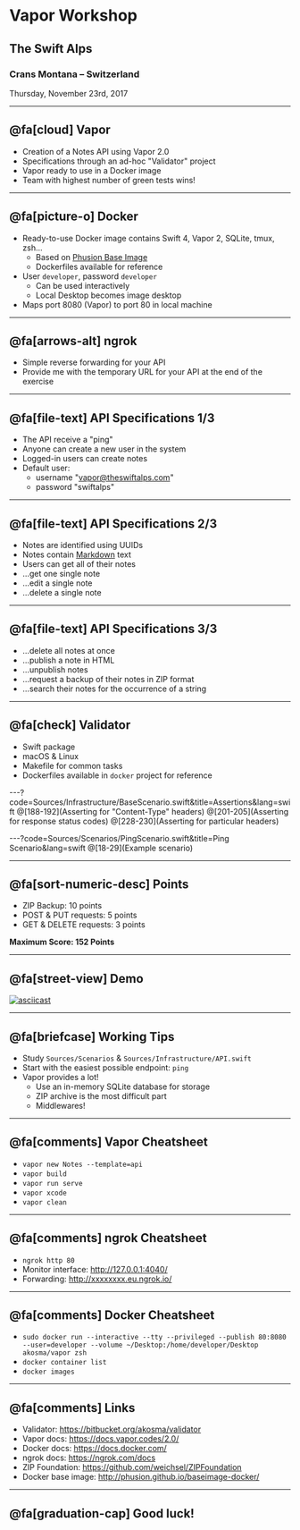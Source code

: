 # Vapor Workshop

## The Swift Alps

### Crans Montana – Switzerland

Thursday, November 23rd, 2017

---

## @fa[cloud] Vapor

- Creation of a Notes API using Vapor 2.0
- Specifications through an ad-hoc "Validator" project
- Vapor ready to use in a Docker image
- Team with highest number of green tests wins!

---

## @fa[picture-o] Docker

- Ready-to-use Docker image contains Swift 4, Vapor 2, SQLite, tmux, zsh…
    - Based on [Phusion Base Image](http://phusion.github.io/baseimage-docker/)
    - Dockerfiles available for reference
- User `developer`, password `developer`
    - Can be used interactively
    - Local Desktop becomes image desktop
- Maps port 8080 (Vapor) to port 80 in local machine

---

## @fa[arrows-alt] ngrok

- Simple reverse forwarding for your API
- Provide me with the temporary URL for your API at the end of the exercise

---

## @fa[file-text] API Specifications 1/3

- The API receive a "ping"
- Anyone can create a new user in the system
- Logged-in users can create notes
- Default user:
    - username "vapor@theswiftalps.com"
    - password "swiftalps"

---

## @fa[file-text] API Specifications 2/3

- Notes are identified using UUIDs
- Notes contain [Markdown](https://daringfireball.net/projects/markdown/) text
- Users can get all of their notes
- …get one single note
- …edit a single note
- …delete a single note

---

## @fa[file-text] API Specifications 3/3

- …delete all notes at once
- …publish a note in HTML
- …unpublish notes
- …request a backup of their notes in ZIP format
- …search their notes for the occurrence of a string

---

## @fa[check] Validator

- Swift package
- macOS & Linux
- Makefile for common tasks
- Dockerfiles available in `docker` project for reference

---?code=Sources/Infrastructure/BaseScenario.swift&title=Assertions&lang=swift
@[188-192](Asserting for "Content-Type" headers)
@[201-205](Asserting for response status codes)
@[228-230](Asserting for particular headers)

---?code=Sources/Scenarios/PingScenario.swift&title=Ping Scenario&lang=swift
@[18-29](Example scenario)

---

## @fa[sort-numeric-desc] Points

- ZIP Backup: 10 points
- POST & PUT requests: 5 points
- GET & DELETE requests: 3 points

**Maximum Score: 152 Points**

---

## @fa[street-view] Demo

[![asciicast](https://asciinema.org/a/escJ0ywke0Ms1nCL2VGMIaekl.png)](https://asciinema.org/a/escJ0ywke0Ms1nCL2VGMIaekl)

---

## @fa[briefcase] Working Tips

- Study `Sources/Scenarios` & `Sources/Infrastructure/API.swift`
- Start with the easiest possible endpoint: `ping`
- Vapor provides a lot!
    - Use an in-memory SQLite database for storage
    - ZIP archive is the most difficult part
    - Middlewares!

---

## @fa[comments] Vapor Cheatsheet

- `vapor new Notes --template=api`
- `vapor build`
- `vapor run serve`
- `vapor xcode`
- `vapor clean`

---

## @fa[comments] ngrok Cheatsheet

- `ngrok http 80`
- Monitor interface: <http://127.0.0.1:4040/>
- Forwarding: <http://xxxxxxxx.eu.ngrok.io/>

---

## @fa[comments] Docker Cheatsheet

- `sudo docker run --interactive --tty --privileged --publish 80:8080 --user=developer --volume ~/Desktop:/home/developer/Desktop akosma/vapor zsh`
- `docker container list`
- `docker images`

---

## @fa[comments] Links

- Validator: <https://bitbucket.org/akosma/validator>
- Vapor docs: <https://docs.vapor.codes/2.0/>
- Docker docs: <https://docs.docker.com/>
- ngrok docs: <https://ngrok.com/docs>
- ZIP Foundation: <https://github.com/weichsel/ZIPFoundation>
- Docker base image: <http://phusion.github.io/baseimage-docker/>

---

## @fa[graduation-cap] Good luck!

